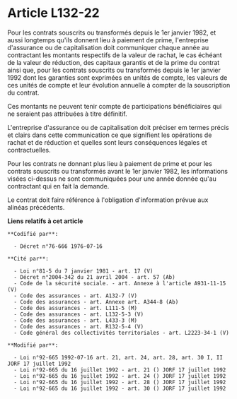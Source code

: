 # Article L132-22

Pour les contrats souscrits ou transformés depuis le 1er janvier 1982, et aussi longtemps qu'ils donnent lieu à paiement de
prime, l'entreprise d'assurance ou de capitalisation doit communiquer chaque année au contractant les montants respectifs de
la valeur de rachat, le cas échéant de la valeur de réduction, des capitaux garantis et de la prime du contrat ainsi que,
pour les contrats souscrits ou transformés depuis le 1er janvier 1992 dont les garanties sont exprimées en unités de compte,
les valeurs de ces unités de compte et leur évolution annuelle à compter de la souscription du contrat.

Ces montants ne peuvent tenir compte de participations bénéficiaires qui ne seraient pas attribuées à titre définitif.

L'entreprise d'assurance ou de capitalisation doit préciser em termes précis et clairs dans cette communication ce que
signifient les opérations de rachat et de réduction et quelles sont leurs conséquences légales et contractuelles.

Pour les contrats ne donnant plus lieu à paiement de prime et pour les contrats souscrits ou transformés avant le 1er janvier
1982, les informations visées ci-dessus ne sont communiquées pour une année donnée qu'au contractant qui en fait la demande.

Le contrat doit faire référence à l'obligation d'information prévue aux alinéas précédents.

**Liens relatifs à cet article**

	**Codifié par**:

	  - Décret n°76-666 1976-07-16

	**Cité par**:

	  - Loi n°81-5 du 7 janvier 1981 - art. 17 (V)
	  - Décret n°2004-342 du 21 avril 2004 - art. 57 (Ab)
	  - Code de la sécurité sociale. - art. Annexe à l'article A931-11-15 (V)
	  - Code des assurances - art. A132-7 (V)
	  - Code des assurances - art. Annexe art. A344-8 (Ab)
	  - Code des assurances - art. L111-5 (M)
	  - Code des assurances - art. L132-5-3 (V)
	  - Code des assurances - art. L433-3 (M)
	  - Code des assurances - art. R132-5-4 (V)
	  - Code général des collectivités territoriales - art. L2223-34-1 (V)

	**Modifié par**:

	  - Loi n°92-665 1992-07-16 art. 21, art. 24, art. 28, art. 30 I, II JORF 17 juillet 1992
	  - Loi n°92-665 du 16 juillet 1992 - art. 21 () JORF 17 juillet 1992
	  - Loi n°92-665 du 16 juillet 1992 - art. 24 () JORF 17 juillet 1992
	  - Loi n°92-665 du 16 juillet 1992 - art. 28 () JORF 17 juillet 1992
	  - Loi n°92-665 du 16 juillet 1992 - art. 30 () JORF 17 juillet 1992
